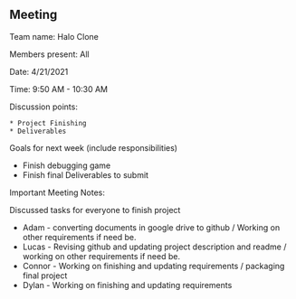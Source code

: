 ## Meeting

Team name: Halo Clone

Members present: All

Date: 4/21/2021

Time: 9:50 AM - 10:30 AM

Discussion points:

    * Project Finishing
    * Deliverables

Goals for next week (include responsibilities)

* Finish debugging game
* Finish final Deliverables to submit

Important Meeting Notes:
  
Discussed tasks for everyone to finish project
* Adam - converting documents in google drive to github / Working on other requirements if need be.
* Lucas - Revising github and updating project description and readme / working on other requirements if need be.
* Connor - Working on finishing and updating requirements / packaging final project
* Dylan - Working on finishing and updating requirements
